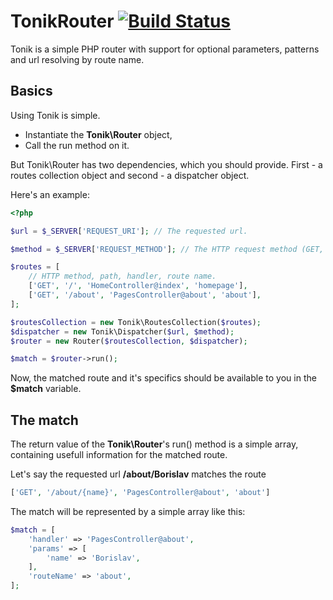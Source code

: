# TonikRouter [![Build Status](https://travis-ci.org/brslv/tonik.svg?branch=master)](https://travis-ci.org/brslv/tonik)

Tonik is a simple PHP router with support for optional parameters, patterns and url resolving by route name.

## Basics

Using Tonik is simple. 

* Instantiate the **Tonik\Router** object,
* Call the run method on it.

But Tonik\Router has two dependencies, which you should provide. First - a routes collection object and second - a dispatcher object.

Here's an example:

```php
<?php

$url = $_SERVER['REQUEST_URI']; // The requested url.

$method = $_SERVER['REQUEST_METHOD']; // The HTTP request method (GET, POST, etc...).

$routes = [
    // HTTP method, path, handler, route name.
	['GET', '/', 'HomeController@index', 'homepage'],
    ['GET', '/about', 'PagesController@about', 'about'],
];

$routesCollection = new Tonik\RoutesCollection($routes);
$dispatcher = new Tonik\Dispatcher($url, $method);
$router = new Router($routesCollection, $dispatcher);

$match = $router->run();
```

Now, the matched route and it's specifics should be available to you in the **$match** variable.

## The match

The return value of the **Tonik\Router**'s run() method is a simple array, containing usefull information for the matched route. 

Let's say the requested url **/about/Borislav** matches the route 

```php
['GET', '/about/{name}', 'PagesController@about', 'about']
```

The match will be represented by a simple array like this:

```php
$match = [
	'handler' => 'PagesController@about',
    'params' => [
    	'name' => 'Borislav',
    ],
    'routeName' => 'about',
];
```
